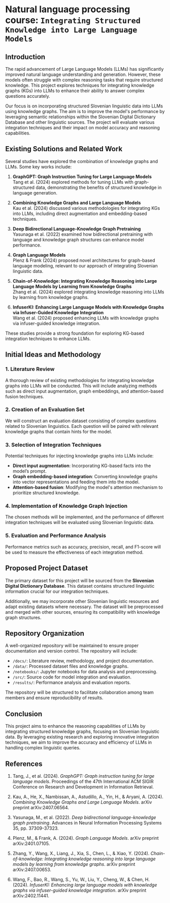 # Natural language processing course: `Integrating Structured Knowledge into Large Language Models`

## Introduction

The rapid advancement of Large Language Models (LLMs) has significantly improved natural language understanding and generation. However, these models often struggle with complex reasoning tasks that require structured knowledge. This project explores techniques for integrating knowledge graphs (KGs) into LLMs to enhance their ability to answer complex questions accurately.

Our focus is on incorporating structured Slovenian linguistic data into LLMs using knowledge graphs. The aim is to improve the model's performance by leveraging semantic relationships within the Slovenian Digital Dictionary Database and other linguistic sources. The project will evaluate various integration techniques and their impact on model accuracy and reasoning capabilities.

## Existing Solutions and Related Work

Several studies have explored the combination of knowledge graphs and LLMs. Some key works include:

1. **GraphGPT: Graph Instruction Tuning for Large Language Models**  
   Tang et al. (2024) explored methods for tuning LLMs with graph-structured data, demonstrating the benefits of structured knowledge in language generation.

2. **Combining Knowledge Graphs and Large Language Models**  
   Kau et al. (2024) discussed various methodologies for integrating KGs into LLMs, including direct augmentation and embedding-based techniques.

3. **Deep Bidirectional Language-Knowledge Graph Pretraining**  
   Yasunaga et al. (2022) examined how bidirectional pretraining with language and knowledge graph structures can enhance model performance.

4. **Graph Language Models**  
   Plenz & Frank (2024) proposed novel architectures for graph-based language modeling, relevant to our approach of integrating Slovenian linguistic data.

5. **Chain-of-Knowledge: Integrating Knowledge Reasoning into Large Language Models by Learning from Knowledge Graphs**  
   Zhang et al. (2024) explored integrating knowledge reasoning into LLMs by learning from knowledge graphs.

6. **InfuserKI: Enhancing Large Language Models with Knowledge Graphs via Infuser-Guided Knowledge Integration**  
   Wang et al. (2024) proposed enhancing LLMs with knowledge graphs via infuser-guided knowledge integration.

These studies provide a strong foundation for exploring KG-based integration techniques to enhance LLMs.

## Initial Ideas and Methodology

### 1. Literature Review
A thorough review of existing methodologies for integrating knowledge graphs into LLMs will be conducted. This will include analyzing methods such as direct input augmentation, graph embeddings, and attention-based fusion techniques.

### 2. Creation of an Evaluation Set
We will construct an evaluation dataset consisting of complex questions related to Slovenian linguistics. Each question will be paired with relevant knowledge graphs that contain hints for the model.

### 3. Selection of Integration Techniques
Potential techniques for injecting knowledge graphs into LLMs include:
- **Direct input augmentation**: Incorporating KG-based facts into the model’s prompt.
- **Graph embedding-based integration**: Converting knowledge graphs into vector representations and feeding them into the model.
- **Attention-based fusion**: Modifying the model's attention mechanism to prioritize structured knowledge.

### 4. Implementation of Knowledge Graph Injection
The chosen methods will be implemented, and the performance of different integration techniques will be evaluated using Slovenian linguistic data.

### 5. Evaluation and Performance Analysis
Performance metrics such as accuracy, precision, recall, and F1-score will be used to measure the effectiveness of each integration method.

## Proposed Project Dataset

The primary dataset for this project will be sourced from the **Slovenian Digital Dictionary Database**. This dataset contains structured linguistic information crucial for our integration techniques.

Additionally, we may incorporate other Slovenian linguistic resources and adapt existing datasets where necessary. The dataset will be preprocessed and merged with other sources, ensuring its compatibility with knowledge graph structures.

## Repository Organization

A well-organized repository will be maintained to ensure proper documentation and version control. The repository will include:

- `/docs/`: Literature review, methodology, and project documentation.
- `/data/`: Processed dataset files and knowledge graphs.
- `/notebooks/`: Jupyter notebooks for data analysis and preprocessing.
- `/src/`: Source code for model integration and evaluation.
- `/results/`: Performance analysis and evaluation reports.

The repository will be structured to facilitate collaboration among team members and ensure reproducibility of results.

## Conclusion

This project aims to enhance the reasoning capabilities of LLMs by integrating structured knowledge graphs, focusing on Slovenian linguistic data. By leveraging existing research and exploring innovative integration techniques, we aim to improve the accuracy and efficiency of LLMs in handling complex linguistic queries.

## References

1. Tang, J., et al. (2024). *GraphGPT: Graph instruction tuning for large language models*. Proceedings of the 47th International ACM SIGIR Conference on Research and Development in Information Retrieval.

2. Kau, A., He, X., Nambissan, A., Astudillo, A., Yin, H., & Aryani, A. (2024). *Combining Knowledge Graphs and Large Language Models*. arXiv preprint arXiv:2407.06564.

3. Yasunaga, M., et al. (2022). *Deep bidirectional language-knowledge graph pretraining*. Advances in Neural Information Processing Systems 35, pp. 37309-37323.

4. Plenz, M., & Frank, A. (2024). *Graph Language Models*. arXiv preprint arXiv:2401.07105.

5. Zhang, Y., Wang, X., Liang, J., Xia, S., Chen, L., & Xiao, Y. (2024). *Chain-of-knowledge: Integrating knowledge reasoning into large language models by learning from knowledge graphs*. arXiv preprint arXiv:2407.00653.

6. Wang, F., Bao, R., Wang, S., Yu, W., Liu, Y., Cheng, W., & Chen, H. (2024). *InfuserKI: Enhancing large language models with knowledge graphs via infuser-guided knowledge integration*. arXiv preprint arXiv:2402.11441.

